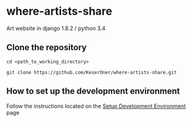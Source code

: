 # where-artists-share

Art website in django 1.8.2 / python 3.4

## Clone the repository
`cd <path_to_working_directory>`

`git clone https://github.com/KeserOner/where-artists-share.git`

## How to set up the development environment

Follow the instructions located on the [Setup Development Environment](https://github.com/KeserOner/where-artists-share/wiki/Setup-Development-Environment) page
